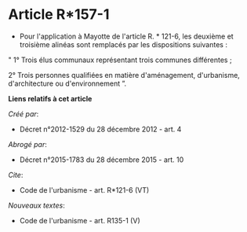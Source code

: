 # Article R*157-1

- Pour l'application à Mayotte de l'article R. * 121-6, les deuxième et troisième alinéas sont remplacés par les dispositions
suivantes : 

" 1° Trois élus communaux représentant trois communes différentes ; 

2° Trois personnes qualifiées en matière d'aménagement, d'urbanisme, d'architecture ou d'environnement ”.

**Liens relatifs à cet article**

_Créé par_:

  - Décret n°2012-1529 du 28 décembre 2012 - art. 4

_Abrogé par_:

  - Décret n°2015-1783 du 28 décembre 2015 - art. 10

_Cite_:

  - Code de l'urbanisme - art. R*121-6 (VT)

_Nouveaux textes_:

  - Code de l'urbanisme - art. R135-1 (V)
